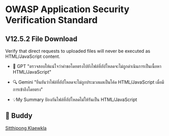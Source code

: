 # OWASP Application Security Verification Standard

## V12.5.2 File Download
Verify that direct requests to uploaded files will never be executed as 
HTML/JavaScript content.

- 🤖 GPT 
"ตรวจสอบให้แน่ใจว่าคำขอโดยตรงไปยังไฟล์ที่อัปโหลดจะไม่ถูกดำเนินการเป็นเนื้อหา HTML/JavaScript"

- 🔍 Gemini
"ยืนยันว่าไฟล์ที่อัปโหลดจะไม่ถูกประมวลผลเป็นโค้ด HTML/JavaScript เมื่อมีการเข้าถึงโดยตรง"

- 💡My Summary
ป้องกันไฟล์ที่อัปโหลดไม่ให้รันเป็น HTML/JavaScript

## 🧠 Buddy
[Sitthipong Klaewkla](https://6530200517.github.io/security-requirement)
